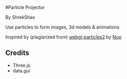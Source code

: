 #Particle Projector

By ShrekShao

Use particles to form images, 3d models & animations

Inspired by (plagiarized from) [webgl-particles2](https://github.com/nopjia/webgl-particles2) by [Nop](https://github.com/nopjia)


## Credits
* Three.js
* data.gui
